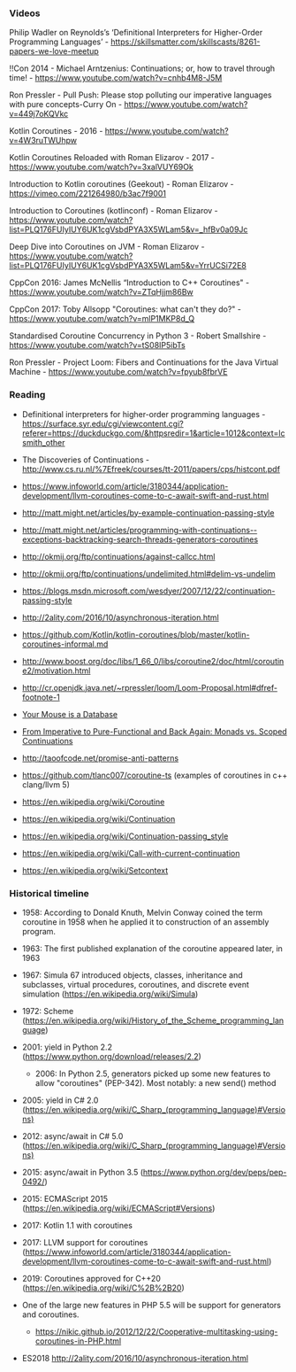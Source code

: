 
### Videos

Philip Wadler on Reynolds’s ‘Definitional Interpreters for Higher-Order Programming Languages’ - 
https://skillsmatter.com/skillscasts/8261-papers-we-love-meetup

!!Con 2014 - Michael Arntzenius: Continuations; or, how to travel through time! - 
https://www.youtube.com/watch?v=cnhb4M8-J5M

Ron Pressler - Pull Push: Please stop polluting our imperative languages with pure concepts-Curry On - 
https://www.youtube.com/watch?v=449j7oKQVkc

Kotlin Coroutines - 2016 - https://www.youtube.com/watch?v=4W3ruTWUhpw

Kotlin Coroutines Reloaded with Roman Elizarov - 2017 - https://www.youtube.com/watch?v=3xalVUY69Ok

Introduction to Kotlin coroutines (Geekout) - Roman Elizarov - https://vimeo.com/221264980/b3ac7f9001

Introduction to Coroutines (kotlinconf) - Roman Elizarov - https://www.youtube.com/watch?list=PLQ176FUIyIUY6UK1cgVsbdPYA3X5WLam5&v=_hfBv0a09Jc

Deep Dive into Coroutines on JVM - Roman Elizarov - https://www.youtube.com/watch?list=PLQ176FUIyIUY6UK1cgVsbdPYA3X5WLam5&v=YrrUCSi72E8

CppCon 2016: James McNellis “Introduction to C++ Coroutines" - https://www.youtube.com/watch?v=ZTqHjjm86Bw

CppCon 2017: Toby Allsopp "Coroutines: what can't they do?" - https://www.youtube.com/watch?v=mlP1MKP8d_Q 

Standardised Coroutine Concurrency in Python 3 - Robert Smallshire - 
https://www.youtube.com/watch?v=tS08IP5ibTs

Ron Pressler - Project Loom: Fibers and Continuations for the Java Virtual Machine - 
https://www.youtube.com/watch?v=fpyub8fbrVE



### Reading
 - Definitional interpreters for higher-order programming languages - https://surface.syr.edu/cgi/viewcontent.cgi?referer=https://duckduckgo.com/&httpsredir=1&article=1012&context=lcsmith_other 
 - The Discoveries of Continuations - http://www.cs.ru.nl/%7Efreek/courses/tt-2011/papers/cps/histcont.pdf
 - https://www.infoworld.com/article/3180344/application-development/llvm-coroutines-come-to-c-await-swift-and-rust.html

 - http://matt.might.net/articles/by-example-continuation-passing-style
 - http://matt.might.net/articles/programming-with-continuations--exceptions-backtracking-search-threads-generators-coroutines
 - http://okmij.org/ftp/continuations/against-callcc.html
 - http://okmij.org/ftp/continuations/undelimited.html#delim-vs-undelim
 - https://blogs.msdn.microsoft.com/wesdyer/2007/12/22/continuation-passing-style
 
 - http://2ality.com/2016/10/asynchronous-iteration.html
 
 - https://github.com/Kotlin/kotlin-coroutines/blob/master/kotlin-coroutines-informal.md
 - http://www.boost.org/doc/libs/1_66_0/libs/coroutine2/doc/html/coroutine2/motivation.html
 - http://cr.openjdk.java.net/~rpressler/loom/Loom-Proposal.html#dfref-footnote-1 

 - [Your Mouse is a Database](https://queue.acm.org/detail.cfm?id=2169076) 
 - [From Imperative to Pure-Functional and Back Again: Monads vs. Scoped Continuations](http://blog.paralleluniverse.co/2015/08/07/scoped-continuations/)

 - http://taoofcode.net/promise-anti-patterns

 - https://github.com/tlanc007/coroutine-ts (examples of coroutines in c++ clang/llvm 5)

 - https://en.wikipedia.org/wiki/Coroutine
 - https://en.wikipedia.org/wiki/Continuation
 - https://en.wikipedia.org/wiki/Continuation-passing_style
 - https://en.wikipedia.org/wiki/Call-with-current-continuation
 - https://en.wikipedia.org/wiki/Setcontext

 
 
### Historical timeline
 - 1958: According to Donald Knuth, Melvin Conway coined the term coroutine in 1958 when he applied it to construction of an assembly program.
 - 1963: The first published explanation of the coroutine appeared later, in 1963
 - 1967: Simula 67 introduced objects, classes, inheritance and subclasses, virtual procedures, coroutines, and discrete event simulation (https://en.wikipedia.org/wiki/Simula)
 - 1972: Scheme (https://en.wikipedia.org/wiki/History_of_the_Scheme_programming_language)
 - 2001: yield in Python 2.2 (https://www.python.org/download/releases/2.2) 
	- 2006: In Python 2.5, generators picked up some new features to allow "coroutines" (PEP-342). Most notably: a new send() method
 - 2005: yield in C# 2.0 (https://en.wikipedia.org/wiki/C_Sharp_(programming_language)#Versions)
 - 2012: async/await in C# 5.0 (https://en.wikipedia.org/wiki/C_Sharp_(programming_language)#Versions)
 - 2015: async/await in Python 3.5 (https://www.python.org/dev/peps/pep-0492/)
 - 2015: ECMAScript 2015 (https://en.wikipedia.org/wiki/ECMAScript#Versions)
 - 2017: Kotlin 1.1 with coroutines 
 - 2017: LLVM support for coroutines (https://www.infoworld.com/article/3180344/application-development/llvm-coroutines-come-to-c-await-swift-and-rust.html)
 - 2019: Coroutines approved for C++20 (https://en.wikipedia.org/wiki/C%2B%2B20)
 
 - One of the large new features in PHP 5.5 will be support for generators and coroutines.
    - https://nikic.github.io/2012/12/22/Cooperative-multitasking-using-coroutines-in-PHP.html
 - ES2018 http://2ality.com/2016/10/asynchronous-iteration.html

